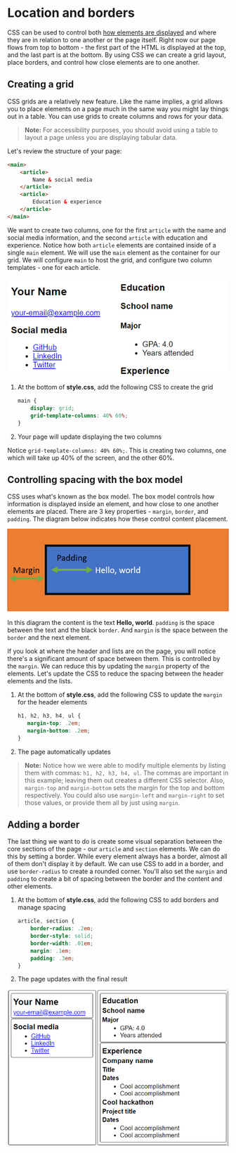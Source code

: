 # Location and borders

CSS can be used to control both [how elements are displayed](./add-style.md) and where they are in relation to one another or the page itself. Right now our page flows from top to bottom - the first part of the HTML is displayed at the top, and the last part is at the bottom. By using CSS we can create a grid layout, place borders, and control how close elements are to one another.

## Creating a grid

CSS grids are a relatively new feature. Like the name implies, a grid allows you to place elements on a page much in the same way you might lay things out in a table. You can use grids to create columns and rows for your data.

> **Note:** For accessibility purposes, you should avoid using a table to layout a page unless you are displaying tabular data.

Let's review the structure of your page:

```html
<main>
    <article>
        Name & social media
    </article>
    <article>
        Education & experience
    </article>
</main>
```

We want to create two columns, one for the first `article` with the name and social media information, and the second `article` with education and experience. Notice how both `article` elements are contained inside of a single `main` element. We will use the `main` element as the container for our grid. We will configure `main` to host the grid, and configure two column templates - one for each article.

![Screenshot of updated page with two columns, one for your name and social media, the other with Education and Experience](./media/columns.png)

1. At the bottom of **style.css**, add the following CSS to create the grid

    ```css
    main {
        display: grid;
        grid-template-columns: 40% 60%;
    }
    ```

1. Your page will update displaying the two columns

Notice `grid-template-columns: 40% 60%;`. This is creating two columns, one which will take up 40% of the screen, and the other 60%.

## Controlling spacing with the box model

CSS uses what's known as the box model. The box model controls how information is displayed inside an element, and how close to one another elements are placed. There are 3 key properties - `margin`, `border`, and `padding`. The diagram below indicates how these control content placement.

![The box model with Hello world text in the middle, padding indicated between the text and border, and margin indicated between the border and the outside](./media/box-model.png)

In this diagram the content is the text **Hello, world**. `padding` is the space between the text and the black `border`. And `margin` is the space between the `border` and the next element.

If you look at where the header and lists are on the page, you will notice there's a significant amount of space between them. This is controlled by the `margin`. We can reduce this by updating the `margin` property of the elements. Let's update the CSS to reduce the spacing between the header elements and the lists.

1. At the bottom of **style.css**, add the following CSS to update the `margin` for the header elements

    ```css
    h1, h2, h3, h4, ul {
       margin-top: .2em;
       margin-bottom: .2em;
    }
    ```

1. The page automatically updates

> **Note:** Notice how we were able to modify multiple elements by listing them with commas: `h1, h2, h3, h4, ul`. The commas are important in this example; leaving them out creates a different CSS selector. Also, `margin-top` and `margin-bottom` sets the margin for the top and bottom respectively. You could also use `margin-left` and `margin-right` to set those values, or provide them all by just using `margin`.

## Adding a border

The last thing we want to do is create some visual separation between the core sections of the page - our `article` and `section` elements. We can do this by setting a border. While every element always has a border, almost all of them don't display it by default. We can use CSS to add in a border, and use `border-radius` to create a rounded corner. You'll also set the `margin` and `padding` to create a bit of spacing between the border and the content and other elements.

1. At the bottom of **style.css**, add the following CSS to add borders and manage spacing

    ```css
    article, section {
        border-radius: .2em;
        border-style: solid;
        border-width: .01em;
        margin: .1em;
        padding: .3em;
    }
    ```

1. The page updates with the final result

![Screenshot of the final page](./media/final-result.png)

